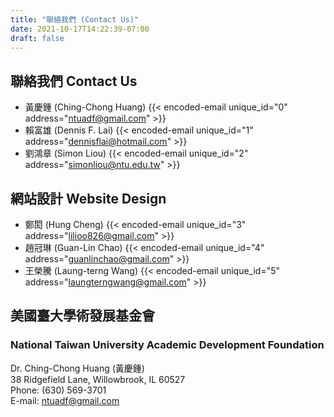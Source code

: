 ```yaml
---
title: "聯絡我們 (Contact Us)"
date: 2021-10-17T14:22:39-07:00
draft: false
---
```

## 聯絡我們 Contact Us
- 黃慶鍾 (Ching-Chong Huang) {{< encoded-email unique_id="0" address="ntuadf@gmail.com" >}}
- 賴富雄 (Dennis F. Lai) {{< encoded-email unique_id="1" address="dennisflai@hotmail.com" >}}
- 劉鴻章 (Simon Liou) {{< encoded-email unique_id="2" address="simonliou@ntu.edu.tw" >}}

## 網站設計 Website Design
- 鄭閎 (Hung Cheng) {{< encoded-email unique_id="3" address="lilioo826@gmail.com" >}}
- 趙冠琳 (Guan-Lin Chao) {{< encoded-email unique_id="4" address="guanlinchao@gmail.com" >}}
- 王榮騰 (Laung-terng Wang) {{< encoded-email unique_id="5" address="laungterngwang@gmail.com" >}}
  
## 美國臺大學術發展基金會
### National Taiwan University Academic Development Foundation
Dr. Ching-Chong Huang (黃慶鍾)  
38 Ridgefield Lane, Willowbrook, IL 60527  
Phone: (630) 569-3701  
E-mail: ntuadf@gmail.com
